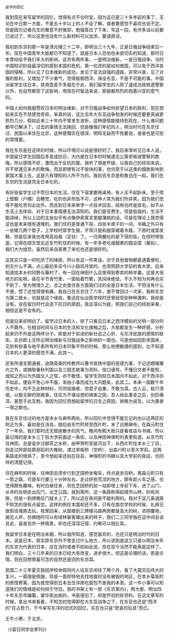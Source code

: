     留学的回忆 

   我到现在来写留学的回忆，觉得有点不合时宜，因为这已是三十多年前的事了，无论在中日那一方面，不是五十岁以上的人不会了解，或者要感觉不喜欢也说不定。但是因为记者先生的雅意不好推却，勉强答应了下来，写这一回，有许多话以前都已说过了，所以这里也没有什么新材料可以加添，要请原谅。

   我初到东京的那一年是清光绪三十二年，即明治三十九年，正是日俄战争结束后一年。现在中国青年大抵都已不知道了，就是日本人恐怕也未尝切实的知道，那时日本曾经给予我们多大的影响，这共有两件事，一是明治维新，一是日俄战争。当时中国知识阶级最深切的感到本国的危机，第一忧虑的是如何救国，可以免于西洋各国的侵略，所以见了日本维新的成功，发见了变法自强的道路，非常兴奋，见了对俄的胜利，又增加了不少勇气，觉得抵御西洋，保全东亚，不是不可能的事。中国派留学生往日本，其用意差不多就在于此，我们留学去的人除了速成法政铁道警察以外，也自然都受了这影响，用现在时髦话来说，即是都热烈的抱着兴亚的意气的。

   中国人如何佩服赞叹日本的明治维新，对于日俄战争如何祈望日本的胜利，现在想起来实在不禁感觉奇异，率真的说，这比去年大东亚战争勃发的时候还要更真诚更热烈几分，假如近来三十年内不曾发生波折，这种感情能维持到现在，什么难问题都早已解决了。过去的事情无法挽回，但是像我们年纪的人，明治时代在东京住过，民国以来住在北京，这种感慨实在很深，明知无益而不免要说，或者也是可恕的常情罢。

   我在东京是在这样的时候，所以环境可以说是很好的了。我后来常听见日本人说，中国留日学生回国后多变成抗日，大约是在日本的时候遇见公寓老板或警察的欺侮，所以感情不好，激而出于反抗的罢。我听了很是怀疑，以我自己的经验来说，并不曾遇见多大的欺侮，而且即使有过不愉快的事，也何至于以这类的细故影响到家国大事上去，这是凡有理知的人所不为的。我初去东京是和鲁迅在一起，我们在东京的生活是完全日本化的。

   有好些留学生过不惯日本的生活，住在下宿里要用桌椅，有人买不起卧床，至于爬上壁橱（户棚）去睡觉，吃的也非热饭不可，这种人常为我们所非笑，因为我们觉得不能吃苦何必出外，而且到日本来单学一点技术回去，结局也终是皮毛，如不从生活上去体验，对于日本事情便无法深知的。我们是官费生，但是低级的，生活不能阔绰，所以上边的主张似乎有点像伊索寓言里酸蒲桃的话，可是在理论上我觉得这也是本来很有道理的。我们住的是普通下宿，四张半席子的一间，书箱之外只有一张矮几两个垫子，上学校时穿学生服，平常只是和服穿裙着木屐，下雨时或穿皮鞋，但是后来我也改用高齿屐（足驮）了。一日两餐吃的是下宿的饭，在校时带饭盒，记得在顺天堂左近东竹町住的时候，有一年多老吃咸甜煮的圆豆腐（雁拟），我们大为惶恐，虽然后来自家煮了来吃也还是很好的。

   这其实只是一时吃厌了的缘故，所以有这一件笑话，对于其他食物都是遇着便吃，别无什么不满。点心最初多买今川小路风月堂的，也常照顾大学前的青木堂，后来知道找本乡的冈野与藤村了，有一回在神田什么店里得到寄卖的柿羊羹，这是大垣地方的名物，装在半节青竹里，一面贴着竹箬，其风味绝佳，不久不知为何再也买不到了，曾为惋惜久之。总之衣食住各方面我们过的全是日本生活，不但没有什么不便，惯了还觉得很有趣，我自己在东京住了六年，便不曾回过一次家，我称东京为第二故乡，也就是这个缘故。鲁迅在仙台医学校时还曾经受到种种激刺，我却是没有。说在留日时代会造下抗日的原因，我总深以为疑，照我们自己的经验来看，相信这是不会有的。

   但是后来却明白了。留学过日本的人，除了只看见日本之西洋模拟的文明一部分的人不算外，在相当时间与日本的生活和文化接触之后，大抵都发生一种好感，分析起来仍不外是这两样分子，即是对于前进的新社会之心折，与东洋民族的感情的联系，实亦即上文所云明治维新与日俄战争之影响的一面也。可是他如回到本国来，见到有些事与他平素所有的日本印象不符的时候，那么他便敏捷的感到，比不知道日本的人更深的感觉不满，此其一。

   还有所谓支那通者，追随英美的传教师以著书宣扬中国的恶德为事，于记述嫖赌雅片之外，或摘取春秋列国以及三国志故事为资料，信口谩骂，不懂日文者不能知，或知之而以为外国文人之常，亦不敢怪，留学生则知日本国内不如此，对于西洋亦不如此，便自不免心中不服，渐由小事而成为大问题矣，此其二。本来一国数千年历史中，均不乏此种材料，可供指摘者，但君子自重，不敢为耳。古人云，蚁穴溃堤。以极无聊的琐屑事，往往为不堪设想的祸害之因，吾人经此事变之后，创巨痛深，甚愿于此互勉，我因为回忆而想起留学抗日生之原因，故略为说及，以为愚者一得之献也。

   我在东京住过的地方是本乡与麻布两处，所以回忆中觉得不能忘记的也以这两区的附近为多。最初是在汤岛，随后由东竹町转至西片町，末了远移麻布，在森元町住了一年余。我们那时还无银座散步的风气，晚间有暇大抵只是看夜店与书摊，所以最记得的是本乡三丁目大学前面这一条街，以及神田神保町的表里街道。从东竹町往神田，总是徒步过御茶之水桥，由甲贺町至骏河台下，从西片町往本乡三丁目，则走过阿部伯爵邸前的大椎树，渡过旱板桥（空桥），出森川町以至大学前。这两条路走的很熟了，至今想起来还如在目前，神保町的书肆以及大学前的夜店，也同样的清楚记得。

   住在麻布的时候，往神田去须步行到芝园桥坐电车，终点是赤羽桥，离森元町只有一箭之路，可是车行要三十分钟左右，走过好些荒凉的地方，颇有趁火车之感，也觉得颇有趣味。有时白昼往来，则在芝园桥的前一站即增上寺前下车，进了山门，从寺的左侧走出后门，出芝公园，就到寓所，这一条路称得起城市山林，别有风致，但是一到傍晚后门就关上了，所以这在夜间是不能利用的。我对于这几条道路不知怎的很有点留恋，这样的例在本国却还不多，只有在南京学校的时候，礼拜日放假往城南去玩，夜里回来，从鼓楼到三牌楼马路两旁都是高大的树，浓阴覆地，阒无人声，仿佛随时可以有绿林豪客撺出来的样子，我们二三同学独在这中间且谈且走，虽是另外一种情景，却也还深深记得，约略可以相比耳。

   我留学日本是在明治末期，所以我所知道，感觉喜欢的，也还只是明治时代的日本。说是日本，其实除东京外不曾走过什么地方，所以说到底这又只是以明治末年的东京为代表的日本，这在当时或者不妨如此说，但在现今当然不能再是这样了。我们明白，三十几年来的日本已经大有改变，进步很大，但这是论理的话，若是论情，则在回想里最可念的自然还是旧的东京耳。

   民国二十三年夏天我因学校休假同内人往东京闲住了两个月，看了大震灾后伟大的复兴，一面很是佩服，但是一面却特地去找地震时没有被毁的地区，在本乡菊坂町的旅馆寄寓，因为我觉得到日本去住洋房吃面包不是我的本意。这一件小事可以知道我们的情绪是如何倾于守旧。我的书架上有一部《东京案内》，两大册，明治四十年东京市编纂，裳华房出板的，书是很旧了，却是怀旧的好资料。在这文章写的时候，拿出书来看着，不知怎的觉得即在大东亚战争之下，在东亚也还是“西洋的”在占势力，于今来写东洋的旧式的回忆，实在也只是“悲哀的玩具”而已。

   壬午小寒，于北京。

   （《留日同学会季刊》）

